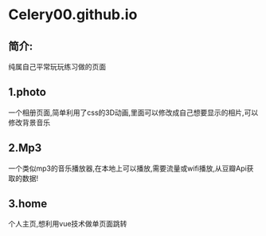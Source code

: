 # Celery00.github.io
## 简介:

纯属自己平常玩玩练习做的页面

## 1.photo

一个相册页面,简单利用了css的3D动画,里面可以修改成自己想要显示的相片,可以修改背景音乐

## 2.Mp3

一个类似mp3的音乐播放器,在本地上可以播放,需要流量或wifi播放,从豆瓣Api获取的数据!

## 3.home

个人主页,想利用vue技术做单页面跳转